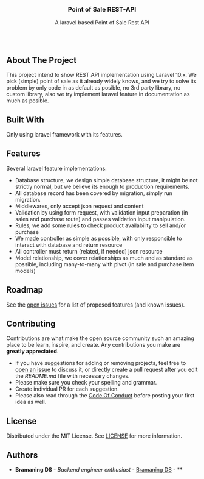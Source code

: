 <p align="center">
  <br/>
  <h3 align="center">Point of Sale REST-API</h3>
  <p align="center">A laravel based Point of Sale Rest API</p>
  <br/>
  <br/>
</p>



## About The Project

This project intend to show REST API implementation using Laravel 10.x. We pick (simple) point of sale as it already widely knows, and we try to solve its problem by only code in as default as posible, no 3rd party library, no custom library, also we try implement laravel feature in documentation as much as posible.

## Built With

Only using laravel framework with its features.

## Features

Several laravel feature implementations:
* Database structure, we design simple database structure, it might be not strictly normal, but we believe its enough to production requirements.
* All database record has been covered by migration, simply run migration.
* Middlewares, only accept json request and content
* Validation by using form request, with validation input preparation (in sales and purchase route) and passes validation input manipulation.
* Rules, we add some rules to check product availability to sell and/or purchase
* We made controller as simple as possible, with only responsible to interact with database and return resource
* All controller must return (related, if needed) json resource
* Model relationship, we cover relationships as much and as standard as possible, including many-to-many with pivot (in sale and purchase item models)

## Roadmap

See the [open issues](https://github.com/bramaningds/Laravel-Point-of-Sale-REST-Api/issues) for a list of proposed features (and known issues).

## Contributing

Contributions are what make the open source community such an amazing place to be learn, inspire, and create. Any contributions you make are **greatly appreciated**.
* If you have suggestions for adding or removing projects, feel free to [open an issue](https://github.com/bramaningds/Laravel-Point-of-Sale-REST-Api/issues/new) to discuss it, or directly create a pull request after you edit the *README.md* file with necessary changes.
* Please make sure you check your spelling and grammar.
* Create individual PR for each suggestion.
* Please also read through the [Code Of Conduct](https://github.com/bramaningds/Laravel-Point-of-Sale-REST-Api/blob/main/CODE_OF_CONDUCT.md) before posting your first idea as well.

## License

Distributed under the MIT License. See [LICENSE](https://github.com/bramaningds/Laravel-Point-of-Sale-REST-Api/blob/main/LICENSE.md) for more information.

## Authors

* **Bramaning DS** - *Backend engineer enthusiast* - [Bramaning DS](https://github.com/bramaningds) - **

